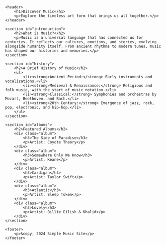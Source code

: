 <!DOCTYPE html>
<html lang="en">
<head>
    <meta charset="UTF-8">
    <meta name="viewport" content="width=device-width, initial-scale=1.0">
    <title>Simple Music Site</title>
    <link rel="stylesheet" href="style.css">
</head>
<body>

    <header>
        <h1>Discover Music</h1>
        <p>Explore the timeless art form that brings us all together.</p>
    </header>

    <section id="introduction">
        <h2>What is Music?</h2>
        <p>Music is a universal language that has connected us for centuries. It reflects our cultures, emotions, and stories, evolving alongside humanity itself. From ancient rhythms to modern tunes, music has shaped our histories and memories.</p>
    </section>

    <section id="history">
        <h2>A Brief History of Music</h2>
        <ul>
            <li><strong>Ancient Period:</strong> Early instruments and vocalizations.</li>
            <li><strong>Medieval & Renaissance:</strong> Religious and folk music, with the start of music notation.</li>
            <li><strong>Classical:</strong> Symphonies and orchestras by Mozart, Beethoven, and Bach.</li>
            <li><strong>20th Century:</strong> Emergence of jazz, rock, pop, electronic, and hip-hop.</li>
        </ul>
    </section>

    <section id="albums">
        <h2>Featured Albums</h2>
        <div class="album">
            <h3>The Side of Paradise</h3>
            <p>Artist: Coyote Theory</p>
        </div>
        <div class="album">
            <h3>Somewhere Only We Know</h3>
            <p>Artist: Keane</p>
        </div>
        <div class="album">
            <h3>Cardigan</h3>
            <p>Artist: Taylor Swift</p>
        </div>
        <div class="album">
            <h3>Atlantic</h3>
            <p>Artist: Sleep Token</p>
        </div>
        <div class="album">
            <h3>Lovely</h3>
            <p>Artist: Billie Eilish & Khalid</p>
        </div>
    </section>

    <footer>
        <p>&copy; 2024 Simple Music Site</p>
    </footer>

</body>
</html>
